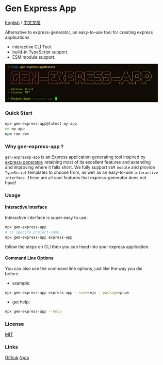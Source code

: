# Gen Express App

[English](/README.md) / [中文文檔](/docs/locales/tchinese/README.md)

Alternative to express-generator, an easy-to-use tool for creating express applications.

- interactive CLI Tool.
- build-in TypeScript support.
- ESM module support.

![](/docs/gen-express-app.png)

### Quick Start

```bash
npx gen-express-app@latest my-app
cd my-app
npm run dev
```

### Why gen-express-app ?

`gen-expressp-app` is an Express application generating tool inspired by [express-generator](https://github.com/expressjs/generator), retaining most of its excellent features and extending and improving where it falls short. We fully support `ESM module` and provide `TypeScript` templates to choose from, as well as an easy-to-use `interactive interface`. These are all cool features that express-generator does not have!

### Usage

#### Interactive Interface

Interactive interface is super easy to use:

```bash
npx gen-express-app
# or specify project-name
npx gen-express-app express-app
```

follow the steps on CLI then you can head into your express application.

#### Command Line Options

You can also use the command line options, just like the way you did before.

- example:

```bash
npx gen-express-app express-app --view=ejs --package=pnpm
```

- get help:

```bash
npx gen-express-app --help
```

### License

[MIT](./LICENSE)

### Links

[Github](https://github.com/Dalufishe/gen-express-app)
[Npm](https://www.npmjs.com/package/gen-express-app)
